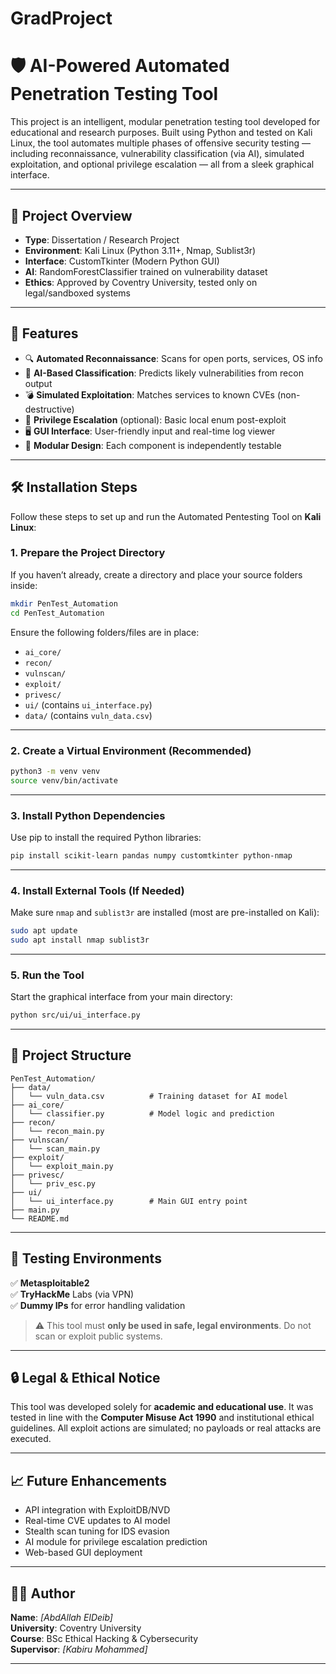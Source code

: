 # GradProject

# 🛡️ AI-Powered Automated Penetration Testing Tool

This project is an intelligent, modular penetration testing tool developed for educational and research purposes. Built using Python and tested on Kali Linux, the tool automates multiple phases of offensive security testing — including reconnaissance, vulnerability classification (via AI), simulated exploitation, and optional privilege escalation — all from a sleek graphical interface.

---

## 📌 Project Overview

- **Type**: Dissertation / Research Project  
- **Environment**: Kali Linux (Python 3.11+, Nmap, Sublist3r)  
- **Interface**: CustomTkinter (Modern Python GUI)  
- **AI**: RandomForestClassifier trained on vulnerability dataset  
- **Ethics**: Approved by Coventry University, tested only on legal/sandboxed systems  

---

## 🧠 Features

- 🔍 **Automated Reconnaissance**: Scans for open ports, services, OS info  
- 🧠 **AI-Based Classification**: Predicts likely vulnerabilities from recon output  
- 💣 **Simulated Exploitation**: Matches services to known CVEs (non-destructive)  
- 🔐 **Privilege Escalation** (optional): Basic local enum post-exploit  
- 🖥️ **GUI Interface**: User-friendly input and real-time log viewer  
- 📁 **Modular Design**: Each component is independently testable

---

## 🛠️ Installation Steps

Follow these steps to set up and run the Automated Pentesting Tool on **Kali Linux**:

### 1. Prepare the Project Directory

If you haven’t already, create a directory and place your source folders inside:

```bash
mkdir PenTest_Automation
cd PenTest_Automation
```

Ensure the following folders/files are in place:
- `ai_core/`
- `recon/`
- `vulnscan/`
- `exploit/`
- `privesc/`
- `ui/` (contains `ui_interface.py`)
- `data/` (contains `vuln_data.csv`)

---

### 2. Create a Virtual Environment (Recommended)

```bash
python3 -m venv venv
source venv/bin/activate
```

---

### 3. Install Python Dependencies

Use pip to install the required Python libraries:

```bash
pip install scikit-learn pandas numpy customtkinter python-nmap
```

---

### 4. Install External Tools (If Needed)

Make sure `nmap` and `sublist3r` are installed (most are pre-installed on Kali):

```bash
sudo apt update
sudo apt install nmap sublist3r
```

---

### 5. Run the Tool

Start the graphical interface from your main directory:

```bash
python src/ui/ui_interface.py
```

---

## 📂 Project Structure

```
PenTest_Automation/
├── data/
│   └── vuln_data.csv          # Training dataset for AI model
├── ai_core/
│   └── classifier.py          # Model logic and prediction
├── recon/
│   └── recon_main.py
├── vulnscan/
│   └── scan_main.py
├── exploit/
│   └── exploit_main.py
├── privesc/
│   └── priv_esc.py
├── ui/
│   └── ui_interface.py        # Main GUI entry point
├── main.py
└── README.md
```

---

## 🧪 Testing Environments

✅ **Metasploitable2**  
✅ **TryHackMe** Labs (via VPN)  
✅ **Dummy IPs** for error handling validation  

> ⚠️ This tool must **only be used in safe, legal environments**. Do not scan or exploit public systems.

---

## 🔒 Legal & Ethical Notice

This tool was developed solely for **academic and educational use**. It was tested in line with the **Computer Misuse Act 1990** and institutional ethical guidelines. All exploit actions are simulated; no payloads or real attacks are executed.

---

## 📈 Future Enhancements

- API integration with ExploitDB/NVD
- Real-time CVE updates to AI model
- Stealth scan tuning for IDS evasion
- AI module for privilege escalation prediction
- Web-based GUI deployment

---

## 👨‍🎓 Author

**Name**: _[AbdAllah ElDeib]_  
**University**: Coventry University  
**Course**: BSc Ethical Hacking & Cybersecurity  
**Supervisor**: _[Kabiru Mohammed]_

---


